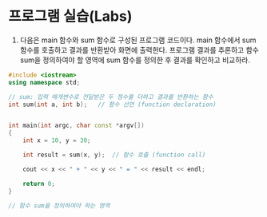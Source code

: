 # 프로그램 실습(Labs)

1. 다음은 main 함수와 sum 함수로 구성된 프로그램 코드이다. main 함수에서 sum 함수를 호출하고 결과를 반환받아 화면에 출력한다. 
 프로그램 결과를 추론하고 함수 sum을 정의하여야 할 영역에 sum 함수를 정의한 후 결과를 확인하고 비교하라.

```c++
#include <iostream>
using namespace std;

// sum: 입력 매개변수로 전달받은 두 정수를 더하고 결과를 반환하는 함수
int sum(int a, int b);   // 함수 선언 (function declaration)


int main(int argc, char const *argv[])
{
	int x = 10, y = 30;

	int result = sum(x, y);  // 함수 호출 (function call)

	cout << x << " + " << y << " = " << result << endl;

	return 0;
}

// 함수 sum을 정의하여야 하는 영역

```
